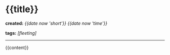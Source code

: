 {{title}}
===

**created:** *{{date now 'short'}} {{date now 'time'}}*

**tags:** *[fleeting]*

---

{{content}}
